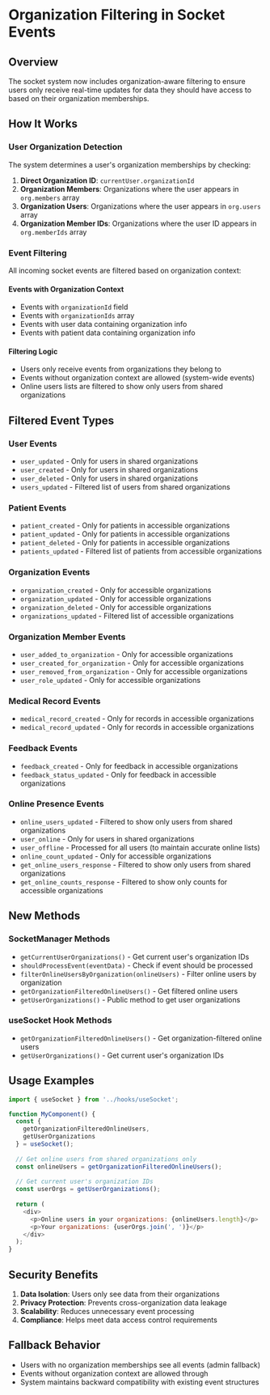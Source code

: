 # Organization Filtering in Socket Events

## Overview

The socket system now includes organization-aware filtering to ensure users only receive real-time updates for data they should have access to based on their organization memberships.

## How It Works

### User Organization Detection

The system determines a user's organization memberships by checking:

1. **Direct Organization ID**: `currentUser.organizationId`
2. **Organization Members**: Organizations where the user appears in `org.members` array
3. **Organization Users**: Organizations where the user appears in `org.users` array  
4. **Organization Member IDs**: Organizations where the user ID appears in `org.memberIds` array

### Event Filtering

All incoming socket events are filtered based on organization context:

#### Events with Organization Context
- Events with `organizationId` field
- Events with `organizationIds` array
- Events with user data containing organization info
- Events with patient data containing organization info

#### Filtering Logic
- Users only receive events from organizations they belong to
- Events without organization context are allowed (system-wide events)
- Online users lists are filtered to show only users from shared organizations

## Filtered Event Types

### User Events
- `user_updated` - Only for users in shared organizations
- `user_created` - Only for users in shared organizations  
- `user_deleted` - Only for users in shared organizations
- `users_updated` - Filtered list of users from shared organizations

### Patient Events
- `patient_created` - Only for patients in accessible organizations
- `patient_updated` - Only for patients in accessible organizations
- `patient_deleted` - Only for patients in accessible organizations
- `patients_updated` - Filtered list of patients from accessible organizations

### Organization Events
- `organization_created` - Only for accessible organizations
- `organization_updated` - Only for accessible organizations
- `organization_deleted` - Only for accessible organizations
- `organizations_updated` - Filtered list of accessible organizations

### Organization Member Events
- `user_added_to_organization` - Only for accessible organizations
- `user_created_for_organization` - Only for accessible organizations
- `user_removed_from_organization` - Only for accessible organizations
- `user_role_updated` - Only for accessible organizations

### Medical Record Events
- `medical_record_created` - Only for records in accessible organizations
- `medical_record_updated` - Only for records in accessible organizations

### Feedback Events
- `feedback_created` - Only for feedback in accessible organizations
- `feedback_status_updated` - Only for feedback in accessible organizations

### Online Presence Events
- `online_users_updated` - Filtered to show only users from shared organizations
- `user_online` - Only for users in shared organizations
- `user_offline` - Processed for all users (to maintain accurate online lists)
- `online_count_updated` - Only for accessible organizations
- `get_online_users_response` - Filtered to show only users from shared organizations
- `get_online_counts_response` - Filtered to show only counts for accessible organizations

## New Methods

### SocketManager Methods
- `getCurrentUserOrganizations()` - Get current user's organization IDs
- `shouldProcessEvent(eventData)` - Check if event should be processed
- `filterOnlineUsersByOrganization(onlineUsers)` - Filter online users by organization
- `getOrganizationFilteredOnlineUsers()` - Get filtered online users
- `getUserOrganizations()` - Public method to get user organizations

### useSocket Hook Methods
- `getOrganizationFilteredOnlineUsers()` - Get organization-filtered online users
- `getUserOrganizations()` - Get current user's organization IDs

## Usage Examples

```javascript
import { useSocket } from '../hooks/useSocket';

function MyComponent() {
  const { 
    getOrganizationFilteredOnlineUsers,
    getUserOrganizations 
  } = useSocket();
  
  // Get online users from shared organizations only
  const onlineUsers = getOrganizationFilteredOnlineUsers();
  
  // Get current user's organization IDs
  const userOrgs = getUserOrganizations();
  
  return (
    <div>
      <p>Online users in your organizations: {onlineUsers.length}</p>
      <p>Your organizations: {userOrgs.join(', ')}</p>
    </div>
  );
}
```

## Security Benefits

1. **Data Isolation**: Users only see data from their organizations
2. **Privacy Protection**: Prevents cross-organization data leakage
3. **Scalability**: Reduces unnecessary event processing
4. **Compliance**: Helps meet data access control requirements

## Fallback Behavior

- Users with no organization memberships see all events (admin fallback)
- Events without organization context are allowed through
- System maintains backward compatibility with existing event structures